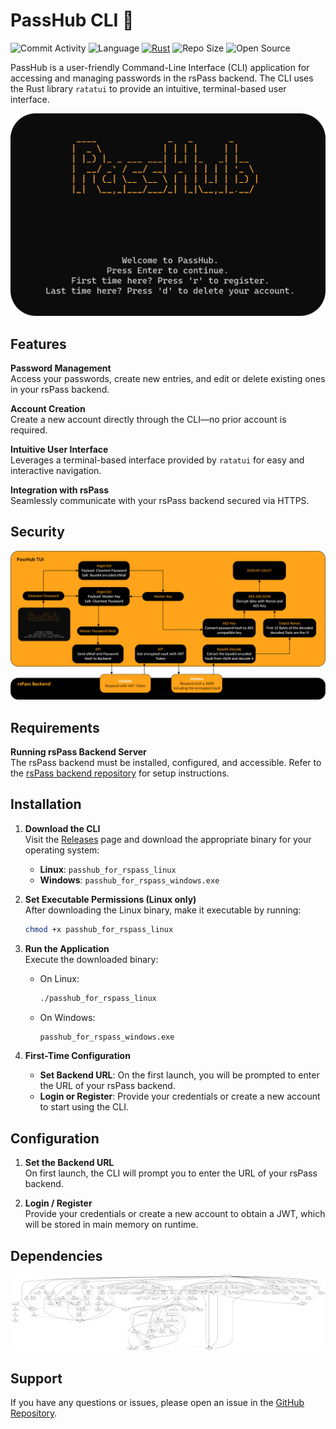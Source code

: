 # PassHub CLI 🦀

![Commit Activity](https://img.shields.io/github/commit-activity/w/Sir-Eddy/PassHub)
![Language](https://img.shields.io/github/languages/top/Sir-Eddy/PassHub?color=blue)
[![Rust](https://github.com/Sir-Eddy/PassHub/actions/workflows/rust.yml/badge.svg)](https://github.com/Sir-Eddy/PassHub/actions/workflows/rust.yml)
![Repo Size](https://img.shields.io/github/repo-size/Sir-Eddy/PassHub)
![Open Source](https://img.shields.io/badge/Open%20Source-%E2%9D%A4-red)


PassHub is a user-friendly Command-Line Interface (CLI) application for accessing and managing passwords in the rsPass backend. The CLI uses the Rust library `ratatui` to provide an intuitive, terminal-based user interface.

![Welcome Screen](screenshots/1_Welcome_Screen-modified.png)

## Features

**Password Management**  
Access your passwords, create new entries, and edit or delete existing ones in your rsPass backend.

**Account Creation**  
Create a new account directly through the CLI—no prior account is required.

**Intuitive User Interface**  
Leverages a terminal-based interface provided by `ratatui` for easy and interactive navigation.

**Integration with rsPass**  
Seamlessly communicate with your rsPass backend secured via HTTPS.

## Security

![Security](screenshots/Ablauf.png)

## Requirements

**Running rsPass Backend Server**  
The rsPass backend must be installed, configured, and accessible. Refer to the [rsPass backend repository](https://github.com/Letgamer/rsPass) for setup instructions.

## Installation

1. **Download the CLI**  
   Visit the [Releases](https://github.com/Sir-Eddy/PassHub/releases) page and download the appropriate binary for your operating system:  
   - **Linux**: `passhub_for_rspass_linux`  
   - **Windows**: `passhub_for_rspass_windows.exe`

2. **Set Executable Permissions (Linux only)**  
   After downloading the Linux binary, make it executable by running:  
   ```bash
   chmod +x passhub_for_rspass_linux
   ```

3. **Run the Application**  
   Execute the downloaded binary:  
   - On Linux:  
     ```bash
     ./passhub_for_rspass_linux
     ```
   - On Windows:  
     ```cmd
     passhub_for_rspass_windows.exe
     ```

4. **First-Time Configuration**  
   - **Set Backend URL**: On the first launch, you will be prompted to enter the URL of your rsPass backend.  
   - **Login or Register**: Provide your credentials or create a new account to start using the CLI.

## Configuration

1. **Set the Backend URL**  
   On first launch, the CLI will prompt you to enter the URL of your rsPass backend.

2. **Login / Register**  
   Provide your credentials or create a new account to obtain a JWT, which will be stored in main memory on runtime.

## Dependencies

![Dependency Graph](screenshots/0_.png)

## Support

If you have any questions or issues, please open an issue in the [GitHub Repository](https://github.com/Sir-Eddy/PassHub/issues).
